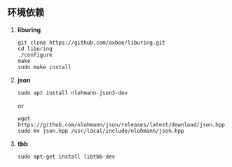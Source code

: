 ## 环境依赖

1. **liburing**

   ```shell
   git clone https://github.com/axboe/liburing.git
   cd liburing
   ./configure
   make
   sudo make install
   ```

2. **json**

   ```shell
   sudo apt install nlohmann-json3-dev
   ```
   or
   ```shell
   wget https://github.com/nlohmann/json/releases/latest/download/json.hpp
   sudo mv json.hpp /usr/local/include/nlohmann/json.hpp
   ```
   
3. **tbb**

   ```shell
   sudo apt-get install libtbb-dev
   ```
